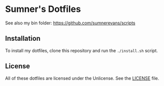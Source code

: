 # Sumner's Dotfiles
See also my bin folder: https://github.com/sumnerevans/scripts

## Installation
To install my dotfiles, clone this repository and run the `./install.sh` script.

## License
All of these dotfiles are licensed under the Unlicense. See the
[LICENSE](./LICENSE) file.
